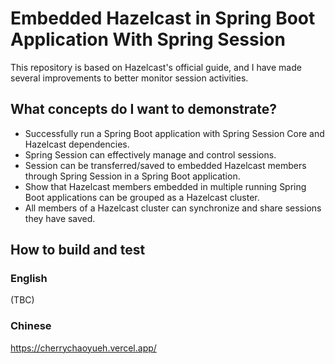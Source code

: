 # Embedded Hazelcast in Spring Boot Application With Spring Session

This repository is based on Hazelcast's official guide, and I have made several improvements to better monitor session activities.

## What concepts do I want to demonstrate?
- Successfully run a Spring Boot application with Spring Session Core and Hazelcast dependencies.
- Spring Session can effectively manage and control sessions.
- Session can be transferred/saved to embedded Hazelcast members through Spring Session in a Spring Boot application.
- Show that Hazelcast members embedded in multiple running Spring Boot applications can be grouped as a Hazelcast cluster.
- All members of a Hazelcast cluster can synchronize and share sessions they have saved.

## How to build and test

### English

(TBC)

### Chinese

https://cherrychaoyueh.vercel.app/